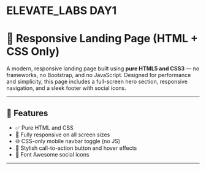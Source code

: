 # ELEVATE_LABS DAY1


# 🌟 Responsive Landing Page (HTML + CSS Only)

A modern, responsive landing page built using **pure HTML5 and CSS3** — no frameworks, no Bootstrap, and no JavaScript. Designed for performance and simplicity, this page includes a full-screen hero section, responsive navigation, and a sleek footer with social icons.

---



## 🚀 Features

- ✅ Pure HTML and CSS
- 📱 Fully responsive on all screen sizes
- 🌐 CSS-only mobile navbar toggle (no JS)
- 🎨 Stylish call-to-action button and hover effects
- 🧩 Font Awesome social icons

---



